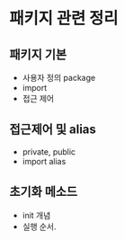 # 패키지 관련 정리
## 패키지 기본
- 사용자 정의 package
- import
- 접근 제어

## 접근제어 및 alias
- private, public
- import alias

## 초기화 메소드
- init 개념
- 실행 순서.